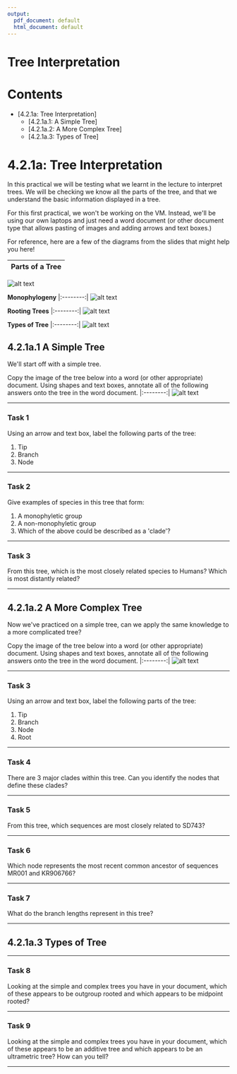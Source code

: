 ```yaml
---
output:
  pdf_document: default
  html_document: default
---
```

# Tree Interpretation

# Contents

* [4.2.1a: Tree Interpretation]
	+ [4.2.1a.1: A Simple Tree]
	+ [4.2.1a.2: A More Complex Tree]
	+ [4.2.1a.3: Types of Tree]
	
# 4.2.1a: Tree Interpretation

In this practical we will be testing what we learnt in the lecture to interpret trees. We will be checking we know all the parts of the tree, and that we understand the basic information displayed in a tree. 

For this first practical, we won't be working on the VM. Instead, we'll be using our own laptops and just need a word document (or other document type that allows pasting of images and adding arrows and text boxes.)

For reference, here are a few of the diagrams from the slides that might help you here!

|**Parts of a Tree**|
|:--------:|
![alt text](Figures/slide1.jpg) 

**Monophylogeny**
|:--------:|
![alt text](Figures/slide2.png) 

**Rooting Trees**
|:--------:|
![alt text](Figures/slide3.png) 

**Types of Tree**
|:--------:|
![alt text](Figures/slide4.png) 

## 4.2.1a.1 A Simple Tree

We'll start off with a simple tree.

Copy the image of the tree below into a word (or other appropriate) document. Using shapes and text boxes, annotate all of the following answers onto the tree in the word document. 
|:--------:|
![alt text](Figures/figure1.png) 

___
### Task 1
Using an arrow and text box, label the following parts of the tree:
  1. Tip
  2. Branch 
  3. Node
  
___

### Task 2
Give examples of species in this tree that form:
  1. A monophyletic group
  2. A non-monophyletic group
  3. Which of the above could be described as a 'clade'?

___
  
### Task 3
From this tree, which is the most closely related species to Humans? Which is most distantly related?

___

## 4.2.1a.2 A More Complex Tree

Now we've practiced on a simple tree, can we apply the same knowledge to a more complicated tree?

Copy the image of the tree below into a word (or other appropriate) document. Using shapes and text boxes, annotate all of the following answers onto the tree in the word document. 
|:--------:|
![alt text](Figures/figure2.png) 

___
### Task 3
Using an arrow and text box, label the following parts of the tree:
  1. Tip
  2. Branch 
  3. Node
  4. Root

___
  
### Task 4
There are 3 major clades within this tree. Can you identify the nodes that define these clades?

___
  
### Task 5
From this tree, which sequences are most closely related to SD743? 

___

### Task 6
Which node represents the most recent common ancestor of sequences MR001 and KR906766?

___

### Task 7
What do the branch lengths represent in this tree?

___

## 4.2.1a.3 Types of Tree

___

### Task 8
Looking at the simple and complex trees you have in your document, which of these appears to be outgroup rooted and which appears to be midpoint rooted? 

___

### Task 9
Looking at the simple and complex trees you have in your document, which of these appears to be an additive tree and which appears to be an ultrametric tree? How can you tell?

___

